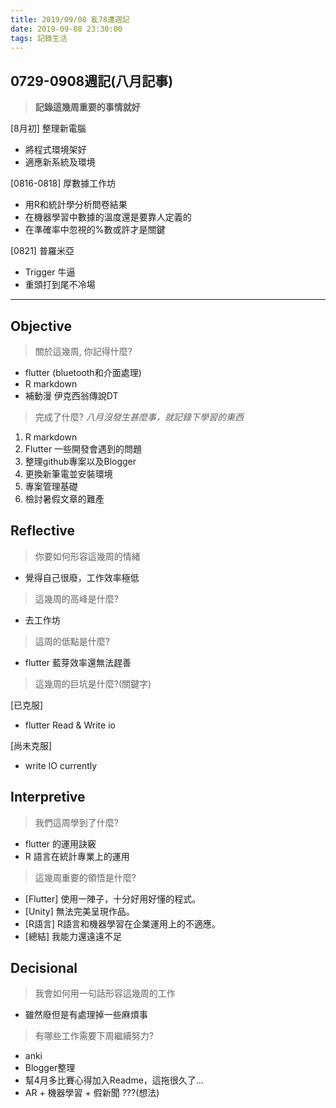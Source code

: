 ```yaml
---
title: 2019/09/08 亂78遭週記
date: 2019-09-08 23:30:00
tags: 記錄生活
---
```

## **0729-0908週記(八月記事)**

> **記錄這幾周重要的事情就好**

[8月初] 整理新電腦
- 將程式環境架好
- 適應新系統及環境

[0816-0818] 厚數據工作坊
- 用R和統計學分析問卷結果
- 在機器學習中數據的溫度還是要靠人定義的
- 在準確率中忽視的%數或許才是關鍵

[0821] 普羅米亞
- Trigger 牛逼
- 重頭打到尾不冷場

---

## **Objective**

> 關於這幾周, 你記得什麼?

- flutter (bluetooth和介面處理)
- R markdown
- 補動漫 伊克西翁傳說DT

> 完成了什麼?
    *八月沒發生甚麼事，就記錄下學習的東西*
1. R markdown
2. Flutter 一些開發會遇到的問題
3. 整理github專案以及Blogger
4. 更換新筆電並安裝環境
5. 專案管理基礎
6. 檢討暑假文章的難產


## **Reflective**

> 你要如何形容這幾周的情緒

* 覺得自己很廢，工作效率極低

> 這幾周的高峰是什麼?

* 去工作坊

> 這周的低點是什麼?

* flutter 藍芽效率還無法趕善

> 這幾周的巨坑是什麼?(關鍵字)

[已克服]
- flutter Read & Write io 

[尚未克服]
- write IO currently

## **Interpretive**

> 我們這周學到了什麼?

- flutter 的運用訣竅
- R 語言在統計專業上的運用

>這幾周重要的領悟是什麼?

* [Flutter] 使用一陣子，十分好用好懂的程式。
* [Unity] 無法完美呈現作品。
* [R語言] R語言和機器學習在企業運用上的不適應。
* [總結] 我能力還遠遠不足

## **Decisional**

> 我會如何用一句話形容這幾周的工作

* 雖然廢但是有處理掉一些麻煩事

> 有哪些工作需要下周繼續努力?

- anki
- Blogger整理
- 幫4月多比賽心得加入Readme，這拖很久了...
- AR + 機器學習 + 假新聞 ???(想法)
